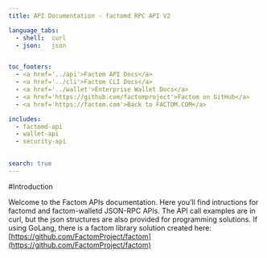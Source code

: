 ```yaml
---
title: API Documentation - factomd RPC API V2

language_tabs:
  - shell:  curl
  - json:   json


toc_footers:
  - <a href='../api'>Factom API Docs</a>
  - <a href='../cli'>Factom CLI Docs</a>
  - <a href='../wallet'>Enterprise Wallet Docs</a>
  - <a href='https://github.com/factomproject'>Factom on GitHub</a>
  - <a href='https://factom.com'>Back to FACTOM.COM</a>

includes:
  - factomd-api
  - wallet-api
  - security-api
  

search: true
---
```


#Introduction

Welcome to the Factom APIs documentation. Here you'll find intructions for factomd and factom-walletd JSON-RPC APIs.
The API call examples are in curl, but the json structures are also provided for programming solutions. If using GoLang, there is a factom library solution created here: [https://github.com/FactomProject/factom](https://github.com/FactomProject/factom)
